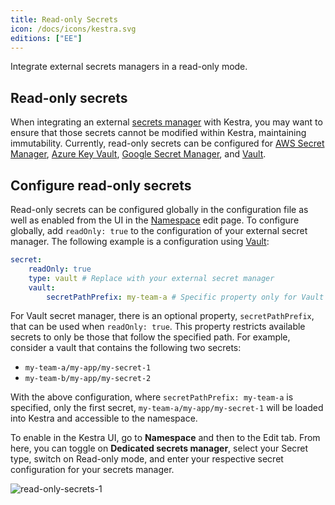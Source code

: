 ```yaml
---
title: Read-only Secrets
icon: /docs/icons/kestra.svg
editions: ["EE"]
---
```


Integrate external secrets managers in a read-only mode.

## Read-only secrets

When integrating an external [secrets manager](secrets-manager.md) with Kestra, you may want to ensure that those secrets cannot be modified within Kestra, maintaining immutability.
Currently, read-only secrets can be configured for [AWS Secret Manager](secrets-manager.md#aws-secret-manager-configuration), [Azure Key Vault](secrets-manager.md#azure-key-vault-configuration), [Google Secret Manager](secrets-manager.md#google-secret-manager-configuration), and [Vault](secrets-manager.md#vault-configuration).

## Configure read-only secrets

Read-only secrets can be configured globally in the configuration file as well as enabled from the UI in the [Namespace](../../04.workflow-components/02.namespace.md) edit page.
To configure globally, add `readOnly: true` to the configuration of your external secret manager. The following example is a configuration using [Vault](secrets-manager.md#vault-configuration):

```yaml
secret:
    readOnly: true
    type: vault # Replace with your external secret manager
    vault:
        secretPathPrefix: my-team-a # Specific property only for Vault
```

For Vault secret manager, there is an optional property, `secretPathPrefix`, that can be used when `readOnly: true`. This property restricts available secrets to only be those that follow the specified path. For example, consider a vault that contains the following two secrets:

- `my-team-a/my-app/my-secret-1`
- `my-team-b/my-app/my-secret-2`

With the above configuration, where `secretPathPrefix: my-team-a` is specified, only the first secret, `my-team-a/my-app/my-secret-1` will be loaded into Kestra and accessible to the namespace.

To enable in the Kestra UI, go to **Namespace** and then to the Edit tab. From here, you can toggle on **Dedicated secrets manager**, select your Secret type, switch on Read-only mode, and enter your respective secret configuration for your secrets manager.

![read-only-secrets-1](/docs/enterprise/read-only-secrets-1.png)
